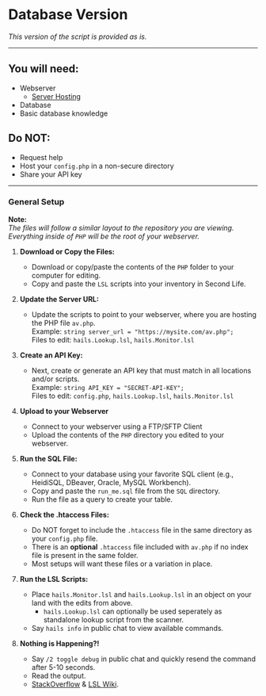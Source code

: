# Database Version
*This version of the script is provided as is.*

---

## You will need:
- Webserver
   - [Server Hosting](https://letmegooglethat.com/?q=webhosting)  
- Database  
- Basic database knowledge  

## Do NOT:
- Request help  
- Host your `config.php` in a non-secure directory  
- Share your API key  

---

### General Setup
**Note:**  
*The files will follow a similar layout to the repository you are viewing.*  
*Everything inside of `PHP` will be the root of your webserver.*  

1. **Download or Copy the Files:**
   - Download or copy/paste the contents of the `PHP` folder to your computer for editing.
   - Copy and paste the `LSL` scripts into your inventory in Second Life.

2. **Update the Server URL:**
   - Update the scripts to point to your webserver, where you are hosting the PHP file `av.php`.  
   Example: `string server_url = "https://mysite.com/av.php";`  
   Files to edit: `hails.Lookup.lsl`, `hails.Monitor.lsl`  

3. **Create an API Key:**
   - Next, create or generate an API key that must match in all locations and/or scripts.  
   Example: `string API_KEY = "SECRET-API-KEY";`  
   Files to edit: `config.php`, `hails.Lookup.lsl`, `hails.Monitor.lsl`

4. **Upload to your Webserver**
   - Connect to your webserver using a FTP/SFTP Client
   - Upload the contents of the `PHP` directory you edited to your webserver.

5. **Run the SQL File:**
   - Connect to your database using your favorite SQL client (e.g., HeidiSQL, DBeaver, Oracle, MySQL Workbench).
   - Copy and paste the `run_me.sql` file from the `SQL` directory.
   - Run the file as a query to create your table.

6. **Check the .htaccess Files:**
   - Do NOT forget to include the `.htaccess` file in the same directory as your `config.php` file.  
   - There is an **optional** `.htaccess` file included with `av.php` if no index file is present in the same folder.
   - Most setups will want these files or a variation in place.

7. **Run the LSL Scripts:**
   - Place `hails.Monitor.lsl` and `hails.Lookup.lsl` in an object on your land with the edits from above.
      - `hails.Lookup.lsl` can optionally be used seperately as standalone lookup script from the scanner.
   - Say `hails info` in public chat to view available commands.

8. **Nothing is Happening?!**
   - Say `/2 toggle debug` in public chat and quickly resend the command after 5-10 seconds.
   - Read the output.
   - [StackOverflow](https://stackoverflow.com/) & [LSL Wiki](https://wiki.secondlife.com/wiki/LSL_Portal).
